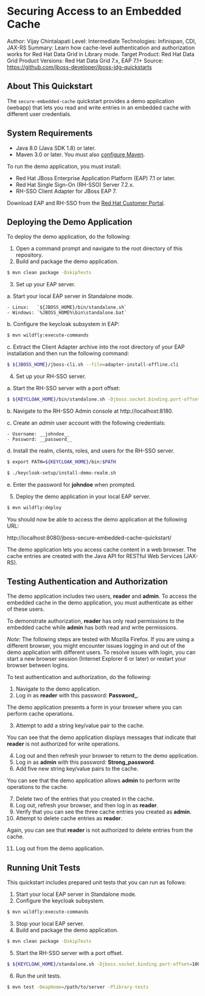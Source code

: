 Securing Access to an Embedded Cache
==============================================
Author: Vijay Chintalapati
Level: Intermediate
Technologies: Infinispan, CDI, JAX-RS
Summary: Learn how cache-level authentication and authorization works for Red Hat Data Grid in Library mode.
Target Product: Red Hat Data Grid
Product Versions: Red Hat Data Grid 7.x, EAP 7.1+
Source: <https://github.com/jboss-developer/jboss-jdg-quickstarts>

About This Quickstart
-----------
The `secure-embedded-cache` quickstart provides a demo application (webapp) that lets you read and write entries in an embedded cache with different user credentials.

System Requirements
-------------------

* Java 8.0 (Java SDK 1.8) or later.
* Maven 3.0 or later. You must also [configure Maven](https://github.com/jboss-developer/jboss-developer-shared-resources/blob/master/guides/CONFIGURE_MAVEN.md#configure-maven-to-build-and-deploy-the-quickstarts).

To run the demo application, you must install:

* Red Hat JBoss Enterprise Application Platform (EAP) 7.1 or later.
* Red Hat Single Sign-On (RH-SSO) Server 7.2.x.
* RH-SSO Client Adapter for JBoss EAP 7.

Download EAP and RH-SSO from the [Red Hat Customer Portal](https://access.redhat.com/downloads).


Deploying the Demo Application
-------------------------------
To deploy the demo application, do the following:

1. Open a command prompt and navigate to the root directory of this repository.
2. Build and package the demo application.

  ```bash
  $ mvn clean package -DskipTests
  ```

3. Set up your EAP server.

  a. Start your local EAP server in Standalone mode.

    - Linux:   `${JBOSS_HOME}/bin/standalone.sh`
    - Windows: `%JBOSS_HOME%\bin\standalone.bat`

  b. Configure the keycloak subsystem in EAP:

  ```bash
  $ mvn wildfly:execute-commands
  ```

  c. Extract the Client Adapter archive into the root directory of your EAP installation and then run the following command:

  ```bash
  $ ${JBOSS_HOME}/jboss-cli.sh --file=adapter-install-offline.cli
  ```
4. Set up your RH-SSO server.

  a. Start the RH-SSO server with a port offset:

  ```bash
  $ ${KEYCLOAK_HOME}/bin/standalone.sh -Djboss.socket.binding.port-offset=100
  ```

  b. Navigate to the RH-SSO Admin console at http://localhost:8180.

  c. Create an _admin_ user account with the following credentials:

    - Username: __johndoe__
    - Password: __password__

  d. Install the realm, clients, roles, and users for the RH-SSO server.

  ```bash
  $ export PATH=${KEYCLOAK_HOME}/bin:$PATH

  $ ./keycloak-setup/install-demo-realm.sh
  ```

  e. Enter the password for __johndoe__ when prompted.

5. Deploy the demo application in your local EAP server.

  ```bash
  $ mvn wildfly:deploy
  ```

You should now be able to access the demo application at the following URL:

http://localhost:8080/jboss-secure-embedded-cache-quickstart/

The demo application lets you access cache content in a web browser. The cache entries are created with the Java API for RESTful Web Services (JAX-RS).

Testing Authentication and Authorization
----------------------------------------
The demo application includes two users, __reader__ and __admin__. To access the embedded cache in the demo application, you must authenticate as either of these users.

To demonstrate authorization, __reader__ has only read permissions to the embedded cache while __admin__ has both read and write permissions.

_Note:_ The following steps are tested with Mozilla Firefox. If you are using a different browser, you might encounter issues logging in and out of the demo application with different users. To resolve issues with login, you can start a new browser session (Internet Explorer 6 or later) or restart your browser between logins.

To test authentication and authorization, do the following:

1. Navigate to the demo application.
2. Log in as __reader__ with this password: **Password_**.

  The demo application presents a form in your browser where you can perform cache operations.

3. Attempt to add a string key/value pair to the cache.

  You can see that the demo application displays messages that indicate that __reader__ is not authorized for write operations.

4. Log out and then refresh your browser to return to the demo application.
5. Log in as __admin__ with this password: **Strong_password**.
6. Add five new string key/value pairs to the cache.

  You can see that the demo application allows __admin__ to perform write operations to the cache.

7. Delete two of the entries that you created in the cache.
8. Log out, refresh your browser, and then log in as __reader__.
9. Verify that you can see the three cache entries you created as __admin__.
10. Attempt to delete cache entries as __reader__.

  Again, you can see that __reader__ is not authorized to delete entries from the cache.

11. Log out from the demo application.

Running Unit Tests
------------------
This quickstart includes prepared unit tests that you can run as follows:

1. Start your local EAP server in Standalone mode.
2. Configure the keycloak subsystem.

  ```bash
  $ mvn wildfly:execute-commands
  ```
3. Stop your local EAP server.
4. Build and package the demo application.

  ```bash
  $ mvn clean package -DskipTests
  ```
5. Start the RH-SSO server with a port offset.

  ```bash
  $ ${KEYCLOAK_HOME}/standalone.sh -Djboss.socket.binding.port-offset=100
  ```

6. Run the unit tests.

  ```bash
  $ mvn test -DeapHome=/path/to/server -Plibrary-tests
  ```

